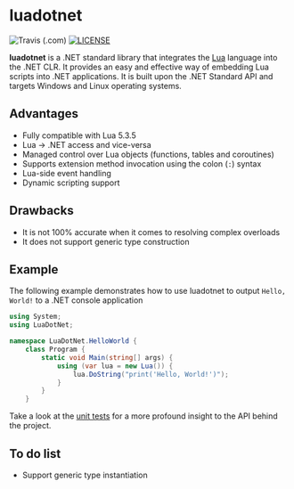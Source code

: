 # luadotnet
![Travis (.com)](https://img.shields.io/travis/com/ivanbiljan/luadotnet?label=tests) [![LICENSE](https://img.shields.io/github/license/ivanbiljan/luadotnet)](https://github.com/ivanbiljan/luadotnet/blob/master/LICENSE)

**luadotnet** is a .NET standard library that integrates the [Lua](https://lua.org) language into the .NET CLR. It provides an easy and effective way of embedding Lua scripts into .NET applications. It is built upon the .NET Standard API and targets Windows and Linux operating systems.

## Advantages
* Fully compatible with Lua 5.3.5
* Lua -> .NET access and vice-versa
* Managed control over Lua objects (functions, tables and coroutines)
* Supports extension method invocation using the colon (`:`) syntax
* Lua-side event handling 
* Dynamic scripting support

## Drawbacks
* It is not 100% accurate when it comes to resolving complex overloads
* It does not support generic type construction

## Example 
The following example demonstrates how to use luadotnet to output `Hello, World!` to a .NET console application
```csharp
using System;
using LuaDotNet;

namespace LuaDotNet.HelloWorld {
    class Program {
        static void Main(string[] args) {
            using (var lua = new Lua()) {
                lua.DoString("print('Hello, World!')");
            }
        }
    }
```

Take a look at the [unit tests](https://github.com/ivanbiljan/luadotnet/tree/master/tests/LuaDotNet.Tests) for a more profound insight to the API behind the project.

## To do list
* Support generic type instantiation
